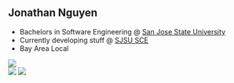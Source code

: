 ## Jonathan Nguyen
- Bachelors in Software Engineering @ [San Jose State University](https://www.sjsu.edu/)
- Currently developing stuff @ [SJSU SCE](https://sce.sjsu.edu/)
- Bay Area Local<br/>

![](https://github-readme-stats.vercel.app/api?username=jonathanguven&hide=contribs,issues&theme=dracula&hide_rank=true)<br/>
![](https://github-readme-streak-stats.herokuapp.com/?user=jonathanguven&theme=dracula&hide_border=false)
[![](https://github-readme-stats.vercel.app/api/top-langs/?username=jonathanguven)](https://github.com/anuraghazra/github-readme-stats)

